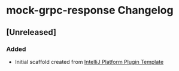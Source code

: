 <!-- Keep a Changelog guide -> https://keepachangelog.com -->

# mock-grpc-response Changelog

## [Unreleased]
### Added
- Initial scaffold created from [IntelliJ Platform Plugin Template](https://github.com/JetBrains/intellij-platform-plugin-template)
